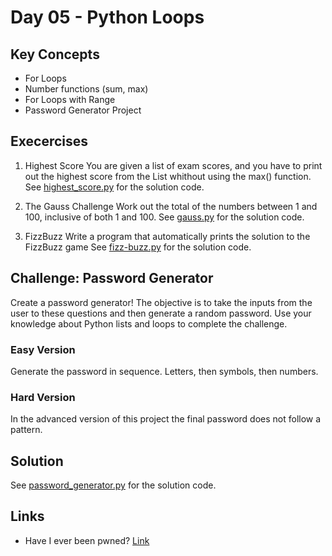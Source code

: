 # Day 05 - Python Loops

## Key Concepts
  - For Loops
  - Number functions (sum, max)
  - For Loops with Range
  - Password Generator Project

## Execercises
1) Highest Score
You are given a list of exam scores, and you have to print out the highest score from the List whithout using the max() function.
See [highest_score.py](./highest_score.py) for the solution code.

2) The Gauss Challenge
Work out the total of the numbers between 1 and 100, inclusive of both 1 and 100.
See [gauss.py](./gauss.py) for the solution code.

3) FizzBuzz
Write a program that automatically prints the solution to the FizzBuzz game
See [fizz-buzz.py](./fizz-buzz.py) for the solution code.

## Challenge: Password Generator
Create a password generator! The objective is to take the inputs from the user to these questions and then generate a random password. 
Use your knowledge about Python lists and loops to complete the challenge.

### Easy Version
Generate the password in sequence. Letters, then symbols, then numbers.

### Hard Version
In the advanced version of this project the final password does not follow a pattern.

## Solution
See [password_generator.py](./password_generator.py) for the solution code.

## Links
- Have I ever been pwned? [Link](https://haveibeenpwned.com/)

 